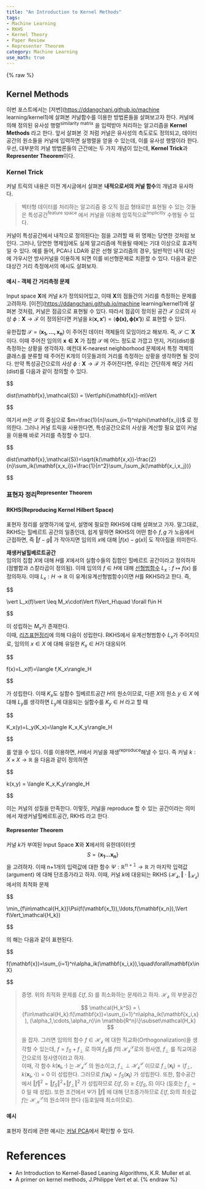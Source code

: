 ```yaml
---
title: "An Introduction to Kernel Methods"
tags:
- Machine Learning
- RKHS
- Kernel Theory
- Paper Review
- Representer Theorem
category: Machine Learning
use_math: true
---
```

{% raw %}
  
## Kernel Methods
이번 포스트에서는 [저번](https://ddangchani.github.io/machine learning/kernel1)에 살펴본 커널함수를 이용한 방법론들을 살펴보고자 한다. 커널에 의해 정의된 유사성 행렬<sup>similarity matrix</sup> 을 입력받아 처리하는 알고리즘을 **Kernel Methods** 라고 한다. 앞서 살펴본 것 처럼 커널은 유사성의 측도로도 정의되고, 데이터공간의 원소들을 커널에 입력하면 실행렬을 얻을 수 있는데, 이를 유사성 행렬이라 한다. 우선, 대부분의 커널 방법론들의 근간에는 두 가지 개념이 있는데, **Kernel Trick**과 **Representer Theorem**이다. 

### Kernel Trick
커널 트릭의 내용은 이전 게시글에서 살펴본 **내적으로서의 커널 함수**의 개념과 유사하다.   
> 벡터형 데이터를 처리하는 알고리즘 중 오직 점곱 형태로만 표현될 수 있는 것들은 특성공간<sup>feature space</sup> 에서 커널을 이용해 암묵적으로<sup>Implicitly</sup> 수행될 수 있다.

커널이 특성공간에서 내적으로 정의된다는 점을 고려할 때 위 명제는 당연한 것처럼 보인다. 그러나, 당연한 명제임에도 실제 알고리즘에 적용될 때에는 기대 이상으로 효과적일 수 있다. 예를 들어, PCA나 LDA와 같은 선형 알고리즘의 경우, 일반적인 내적 대신에 가우시안 방사커널을 이용하게 되면 이를 비선형문제로 치환할 수 있다. 다음과 같은 대상간 거리 측정에서의 예시도 살펴보자.   
#### 예시 - 객체 간 거리측정 문제
Input space $\mathbf{X}$에 커널 $k$가 정의되어있고, 이때 $\mathbf{X}$의 점들간의 거리를 측정하는 문제를 고려하자. [이전](https://ddangchani.github.io/machine learning/kernel1)에 살펴본 것처럼, 커널은 점곱으로 표현될 수 있다. 따라서 점곱이 정의된 공간 $\mathcal{F}$ 으로의 사상 $\phi:\mathbf{X}\to \mathcal{F}$ 이 정의된다면 커널을 $k(\mathbf{x,x'})=\langle\mathbf{\phi(x),\phi(x')}\rangle$ 로 표현할 수 있다.   

유한집합 $\mathcal{S}=(\mathbf{x_1,\ldots,x_n})$ 이 주어진 데이터 객체들의 모임이라고 해보자. 즉, $\mathcal{S}\subset\mathbf{X}$ 이다. 이때 주어진 임의의 $\mathbf{x\in X}$ 가 집합 $\mathcal{S}$ 에 어느 정도로 가깝고 먼지, 거리(dist)를 측정하는 상황을 생각하자. 예컨대 K-nearest neighborhood 문제에서 특정 객체의 클래스를 분류할 때 주어진 K개의 이웃들과의 거리를 측정하는 상황을 생각하면 될 것이다. 만약 특성공간으로의 사상 $\phi:\mathbf{X}\to \mathcal{F}$ 가 주어진다면, 우리는 간단하게 해당 거리(dist)를 다음과 같이 정의할 수 있다.   

$$

dist(\mathbf{x},\mathcal{S}) = \Vert\phi(\mathbf{x})-m\Vert

$$   

여기서 $m$은 $\mathcal{S}$ 의 중심으로 $m=\frac{1}{n}\sum_{i=1}^n\phi(\mathbf{x_i})$ 로 정의한다. 그러나 커널 트릭을 사용한다면, 특성공간으로의 사상을 계산할 필요 없이 커널을 이용해 바로 거리를 측정할 수 있다.   

$$

dist(\mathbf{x},\mathcal{S})=\sqrt{k(\mathbf{x,x})-\frac{2}{n}\sum_ik(\mathbf{x,x_i})+\frac{1}{n^2}\sum_i\sum_jk(\mathbf{x_i,x_j})}

$$   

### 표현자 정리<sup>Representer Theorem</sup>   
#### RKHS(Reproducing Kernel Hilbert Space)
표현자 정리를 설명하기에 앞서, 설명에 필요한 RKHS에 대해 살펴보고 가자. 말그대로, RKHS는 힐베르트 공간의 일종인데, 쉽게 말하면 RKHS의 어떤 함수 $f,g$ 가 노음에서 근접하면, 즉 $\Vert f-g\Vert$ 가 작아지면 임의의 $x$에 대해 $\vert f(x)-g(x)\vert$ 도 작아짐을 의미한다.   

**재생커널힐베르트공간**   
임의의 집합 $X$에 대해 $H$를 $X$에서의 실함수들의 집합인 힐베르트 공간이라고 정의하자(점별합과 스칼라곱이 정의됨). 이때 임의의 $f\in H$에 대해 [선형범함수](https://ddangchani.github.io/mathematics/실해석학12) $L_x:f\mapsto f(x)$ 를 정의하자. 이때 $L_x:H\to \mathbb{R}$ 이 유계(유계선형범함수)이면 $H$를 RKHS라고 한다. 즉,    

$$

\vert L_x(f)\vert \leq M_x\cdot\Vert f\Vert_H\quad \forall f\in H

$$   

이 성립하는 $M_x$가 존재한다.    
이때, [리즈표현정리](https://ddangchani.github.io/mathematics/실해석학12)에 의해 다음이 성립한다. RKHS에서 유계선형범함수 $L_x$가 주어지므로, 임의의 $x\in X$ 에 대해 유일한 $K_x\in H$가 대응되어   

$$

f(x)=L_x(f)=\langle f,K_x\rangle_H

$$   

가 성립한다. 이때 $K_x$도 실함수 힐베르트공간 $H$의 원소이므로, 다른 
$X$의 원소 $y\in X$ 에 대해 $L_y$를 생각하면 $L_y$에 대응되는 실함수를 $K_y\in H$ 라고 할 때   

$$

K_x(y)=L_y(K_x)=\langle K_x,K_y\rangle_H

$$

를 얻을 수 있다. 이를 이용하면, $H$에서 커널을 재생<sup>reproduce</sup>해낼 수 있다. 즉 커널 $k:X\times X\to \mathbb{R}$ 을 다음과 같이 정의하면   

$$

k(x,y) = \langle K_x,K_y\rangle_H

$$   

이는 커널의 성질을 만족한다. 이렇듯, 커널을 reproduce 할 수 있는 공간이라는 의미에서 재생커널힐베르트공간, RKHS 라고 한다.   

#### Representer Theorem
커널 $k$가 부여된 Input Space $\mathbf{X}$와 $\mathbf{X}$에서의 유한데이터셋 $$S=\{\mathbf{x_1\ldots x_n}\}$$ 을 고려하자. 이때 n+1개의 입력값에 대한 함수 $\Psi:\mathbb{R^{n+1}\to R}$ 가 마지막 입력값(argument) 에 대해 단조증가라고 하자. 이때, 커널 $k$에 대응되는 RKHS $(\mathcal{H_k},\Vert\cdot\Vert_\mathcal{H_k})$에서의 최적화 문제   

$$

\min_{f\in\mathcal{H_k}}\Psi(f(\mathbf{x_1}),\ldots,f(\mathbf{x_n}),\Vert f\Vert_\mathcal{H_k})

$$   

의 해는 다음과 같이 표현된다.   

$$

f(\mathbf{x})=\sum_{i=1}^n\alpha_ik(\mathbf{x_i,x}),\quad\forall\mathbf{x\in X}

$$   

> 증명.
> 위의 최적화 문제를 $\xi(f,S)$ 를 최소화하는 문제라고 하자. $\mathcal{H_k}$ 의 부분공간   
> 
> $$ \mathcal{H_k^S} = \{f\in\mathcal{H_k}:f(\mathbf{x})=\sum_{i=1}^n\alpha_ik(\mathbf{x_i,x}), (\alpha_1,\cdots,\alpha_n)\in \mathbb{R^n}\}\subset\mathcal{H_k} $$   
> 
> 을 잡자. 그러면 임의의 함수 $f\in\mathcal{H_k}$ 에 대한 직교화(Orthogonalization)을 생각할 수 있는데, $f=f_S+f_\perp$ 로 하여 $f_S$를 $f$의 $\mathcal{H_k^S}$로의 정사영, $f_\perp$ 를 직교여공간으로의 정사영이라고 하자.   
> 이때, 각 함수 $k(\mathbf{x_i},\cdot)$ 는 $\mathcal{H_k^S}$ 의 원소이고, $f_\perp\perp\mathcal{H_k^S}$ 이므로 $f_\perp(\mathbf{x_i})=\langle f_\perp,k(\mathbf{x_i,\cdot})\rangle = 0$ 이 성립한다. 그러므로 $f(\mathbf{x_i})=f_S(\mathbf{x_i})$ 가 성립한다.
> 또한, 함수공간에서 $\Vert f\Vert^2 = \Vert f_S\Vert^2+\Vert f_\perp\Vert^2$ 가 성립하므로 $\xi(f,S)\geq\xi(f_S,S)$ 이다 (등호는 $f_\perp=0$ 일 때 성립). 또한 조건에서 $\Psi$가 $\Vert f\Vert$ 에 대해 단조증가하므로 $\xi(f,S)$의 최솟값 $f$는 $\mathcal{H_K^S}$의 원소여야 한다 (등호일때 최소이므로).

#### 예시
표현자 정리에 관한 예시는 [커널 PCA](https://ddangchani.github,io/ml/kernelpca)에서 확인할 수 있다.


# References
- An Introduction to Kernel-Based Leaning Algorithms, K.R. Muller et al.
- A primer on kernel methods, J.Philippe Vert et al.
{% endraw %}